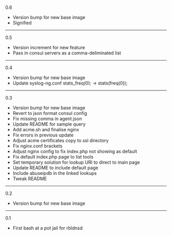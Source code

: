 0.6

* Version bump for new base image
* Signified

---

0.5

* Version increment for new feature
* Pass in consul servers as a comma-deliminated list

---

0.4

* Version bump for new base image
* Update syslog-ng.conf stats_freq(0); -> stats(freq(0));

---

0.3

* Version bump for new base image
* Revert to json format consul config
* Fix missing comma in agent.json
* Update README for sample query
* Add acme.sh and finalise nginx
* Fix errors in previous update
* Adjust acme certificates copy to ssl directory
* Fix nginx.conf brackets
* Adjust nginx config to fix index.php not showing as default
* Fix default index.php page to list tools
* Set temporary solution for lookup URI to direct to main page
* Update README to include default page
* Include abuseipdb in the linked lookups
* Tweak README

---

0.2

* Version bump for new base image

---

0.1

* First bash at a pot jail for rbldnsd
